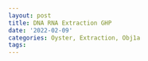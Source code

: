 ```yaml
---
layout: post
title: DNA RNA Extraction GHP
date: '2022-02-09'
categories: Oyster, Extraction, Obj1a
tags: 
---
```

